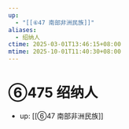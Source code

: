 ```yaml
---
up:
  - "[[⑥47 南部非洲民族]]"
aliases:
  - 绍纳人
ctime: 2025-03-01T13:46:15+08:00
mtime: 2025-10-01T11:40:30+08:00
---
```


# ⑥475 绍纳人

- up: [[⑥47 南部非洲民族]]
